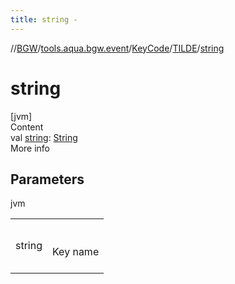 ```yaml
---
title: string -
---
```

//[BGW](../../../../index.md)/[tools.aqua.bgw.event](../../index.md)/[KeyCode](../index.md)/[TILDE](index.md)/[string](string.md)



# string  
[jvm]  
Content  
val [string](string.md): [String](https://kotlinlang.org/api/latest/jvm/stdlib/kotlin/-string/index.html)  
More info  


## Parameters  
  
jvm  
  
| | |
|---|---|
| <a name="tools.aqua.bgw.event/KeyCode.TILDE/string/#/PointingToDeclaration/"></a>string| <a name="tools.aqua.bgw.event/KeyCode.TILDE/string/#/PointingToDeclaration/"></a><br><br>Key name<br><br>|
  
  



